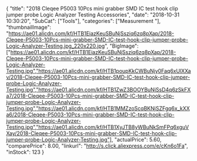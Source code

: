 {
	"title": "2018 Cleqee P5003 10Pcs mini grabber SMD IC test hook clip jumper probe Logic Analyzer Testing Accessories",
	"date": "2018-10-31 10:30:20",
	"SubCat": ["Tools"],
	"categories": ["Measurement "],
	"thumbnailImage": "https://ae01.alicdn.com/kf/HTB1EiazKeuSBuNjSsziq6zq8pXap/2018-Cleqee-P5003-10Pcs-mini-grabber-SMD-IC-test-hook-clip-jumper-probe-Logic-Analyzer-Testing.jpg_220x220.jpg",
	"BigImage": ["https://ae01.alicdn.com/kf/HTB1EiazKeuSBuNjSsziq6zq8pXap/2018-Cleqee-P5003-10Pcs-mini-grabber-SMD-IC-test-hook-clip-jumper-probe-Logic-Analyzer-Testing.jpg","https://ae01.alicdn.com/kf/HTB1poupKkCWBuNjy0Faq6xUlXXav/2018-Cleqee-P5003-10Pcs-mini-grabber-SMD-IC-test-hook-clip-jumper-probe-Logic-Analyzer-Testing.jpg","https://ae01.alicdn.com/kf/HTB1ZwZ3BOOYBuNjSsD4q6zSkFXa7/2018-Cleqee-P5003-10Pcs-mini-grabber-SMD-IC-test-hook-clip-jumper-probe-Logic-Analyzer-Testing.jpg","https://ae01.alicdn.com/kf/HTB1MMZzoScqBKNjSZFgq6x_kXXa6/2018-Cleqee-P5003-10Pcs-mini-grabber-SMD-IC-test-hook-clip-jumper-probe-Logic-Analyzer-Testing.jpg","https://ae01.alicdn.com/kf/HTB1XyJTB8yWBuNkSmFPq6xguVXay/2018-Cleqee-P5003-10Pcs-mini-grabber-SMD-IC-test-hook-clip-jumper-probe-Logic-Analyzer-Testing.jpg"],
	"actualPrice": 5.60,
	"comparePrice": 8.00,
	"linkurl": "http://s.click.aliexpress.com/e/cKn6o1Fa",
	"inStock": 123
}
